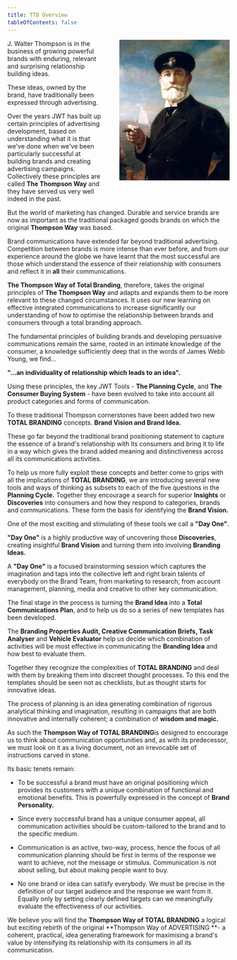```yaml
---
title: TTB Overview
tableOfContents: false
---
```


<style>
  img { width: 25vw; min-width: 250px; max-width: 50%! important; 	float: right; padding-left: 2rem;padding-bottom: 2rem; }
  .content {overflow: hidden;}
</style>

![A rocketship in space](../../assets/J_Walter_Thompson.png)

J. Walter Thompson is in the business of growing powerful brands with enduring, relevant and surprising relationship building ideas.

These ideas, owned by the brand, have traditionally been expressed through advertising.

Over the years JWT has built up certain principles of advertising development, based on understanding what it is that we've done when we've been particularly successful at building brands and creating advertising campaigns. Collectively these principles are called **The Thompson Way** and they have served us very well indeed in the past.

But the world of marketing has changed. Durable and service brands are now as important as the traditional packaged goods brands on which the original **Thompson Way** was based.

Brand communications have extended far beyond traditional advertising. Competition between brands is more intense than ever before, and from our experience around the globe we have learnt that the most successful are those which understand the essence of their relationship with consumers and reflect it in **all** their communications.

**The Thompson Way of Total Branding**, therefore, takes the original principles of **The Thompson Way** and adapts and expands them to be more relevant to these changed circumstances. It uses our new learning on effective integrated communications to increase significantly our understanding of how to optimise the relationship between brands and consumers through a total branding approach.

The fundamental principles of building brands and developing persuasive communications remain the same, rooted in an intimate knowledge of the consumer, a knowledge sufficiently deep that in the words of James Webb Young, we find...

**"...an individuality of relationship which leads to an idea".**

Using these principles, the key JWT Tools - **The Planning Cycle**, and **The Consumer Buying System** - have been evolved to take into account all product categories and forms of communication.

To these traditional Thompson cornerstones have been added two new **TOTAL BRANDING** concepts. **Brand Vision and Brand Idea.**

These go far beyond the traditional brand positioning statement to capture the essence of a brand's relationship with its consumers and bring it to life in a way which gives the brand added meaning and distinctiveness across all its communications activities.

To help us more fully exploit these concepts and better come to grips with all the implications of **TOTAL BRANDING**, we are introducing several new tools and ways of thinking as subsets to each of the five questions in the **Planning Cycle.** Together they encourage a search for superior **Insights** or **Discoveries** into consumers and how they respond to categories, brands and communications. These form the basis for identifying the **Brand Vision.**

One of the most exciting and stimulating of these tools we call a **"Day One"**.

**"Day One"** is a highly productive way of uncovering those **Discoveries**, creating insightful **Brand Vision** and turning them into involving **Branding Ideas.**

A **"Day One"** is a focused brainstorming session which captures the imagination and taps into the collective left and right brain talents of everybody on the Brand Team, from marketing to research, from account management, planning, media and creative to other key communication.

The final stage in the process is turning the **Brand Idea** into a **Total Communications Plan**, and to help us do so a series of new templates has been developed.

The **Branding Properties Audit, Creative Communication Briefs, Task Analyser** and **Vehicle Evaluator** help us decide which combination of activities will be most effective in communicating the **Branding Idea** and how best to evaluate them.

Together they recognize the complexities of **TOTAL BRANDING** and deal with them by breaking them into discreet thought processes. To this end the templates should be seen not as checklists, but as thought starts for innovative ideas.

The process of planning is an idea generating combination of rigorous analytical thinking and imagination, resulting in campaigns that are both innovative and internally coherent; a combination of **wisdom and magic.**

As such the **Thompson Way of TOTAL BRANDING**is designed to encourage us to think about communication opportunities and, as with its predecessor, we must look on it as a living document, not an irrevocable set of instructions carved in stone.

Its basic tenets remain:

- To be successful a brand must have an original positioning which provides its customers with a unique combination of functional and emotional benefits. This is powerfully expressed in the concept of **Brand Personality.**

- Since every successful brand has a unique consumer appeal, all communication activities should be custom-tailored to the brand and to the specific medium.

- Communication is an active, two-way, process, hence the focus of all communication planning should be first in terms of the response we want to achieve, not the message or stimulus. Communication is not about selling, but about making people want to buy.

- No one brand or idea can satisfy everybody. We must be precise in the definition of our target audience and the response we want from it. Equally only by setting clearly defined targets can we meaningfully evaluate the effectiveness of our activities.

We believe you will find the **Thompson Way of TOTAL BRANDING** a logical but exciting rebirth of the original **Thompson Way of ADVERTISING **- a coherent, practical, idea generating framework for maximising a brand's value by intensifying its relationship with its consumers in all its communication.
